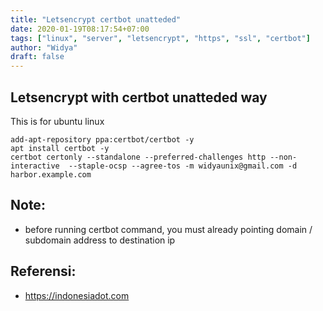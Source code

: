 ```yaml
---
title: "Letsencrypt certbot unatteded"
date: 2020-01-19T08:17:54+07:00
tags: ["linux", "server", "letsencrypt", "https", "ssl", "certbot"]
author: "Widya"
draft: false
---
```


## Letsencrypt with certbot unatteded way

This is for ubuntu linux
```
add-apt-repository ppa:certbot/certbot -y
apt install certbot -y
certbot certonly --standalone --preferred-challenges http --non-interactive  --staple-ocsp --agree-tos -m widyaunix@gmail.com -d harbor.example.com
```

## Note:

* before running certbot command, you must already pointing domain / subdomain address to destination ip

## Referensi:

* https://indonesiadot.com

